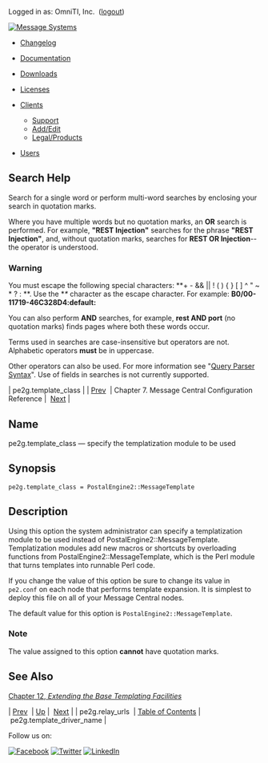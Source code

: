 Logged in as: OmniTI, Inc.  ([logout](https://support.messagesystems.com/logout.php))

[![Message Systems](https://support.messagesystems.com/images/ms-white205.png)](https://support.messagesystems.com/start.php) 

*   [Changelog](https://support.messagesystems.com/start.php?show=changelog)
*   [Documentation](https://support.messagesystems.com/docs/)
*   [Downloads](https://support.messagesystems.com/start.php)

*   [Licenses](https://support.messagesystems.com/license_summary.php)
*   <a href="">Clients</a>
    *   [Support](https://support.messagesystems.com/cs.php)
    *   [Add/Edit](https://support.messagesystems.com/edit_client.php)
    *   [Legal/Products](https://support.messagesystems.com/edit_products.php)
*   [Users](https://support.messagesystems.com/edit_customer.php)

## Search Help

Search for a single word or perform multi-word searches by enclosing your search in quotation marks.

Where you have multiple words but no quotation marks, an **OR** search is performed. For example, **"REST Injection"** searches for the phrase **"REST Injection"**, and, without quotation marks, searches for **REST OR Injection**--the operator is understood.

### Warning

You must escape the following special characters: **+ - && || ! ( ) { } [ ] ^ " ~ * ? : \**. Use the **\** character as the escape character. For example: **B0/00-11719-46C328D4\:default\:**

You can also perform **AND** searches, for example, **rest AND port** (no quotation marks) finds pages where both these words occur.

Terms used in searches are case-insensitive but operators are not. Alphabetic operators **must** be in uppercase.

Other operators can also be used. For more information see "[Query Parser Syntax](https://lucene.apache.org/core/old_versioned_docs/versions/3_0_0/queryparsersyntax.html)". Use of fields in searches is not currently supported.

| pe2g.template_class |
| [Prev](conf.mcg.relay_urls.php)  | Chapter 7. Message Central Configuration Reference |  [Next](conf.mcg.template_driver_name.php) |

<a name="conf.mcg.pe2g.template_class"></a>
## Name

pe2g.template_class — specify the templatization module to be used

## Synopsis

`pe2g.template_class = PostalEngine2::MessageTemplate`

<a name="idp1963616"></a>
## Description

Using this option the system administrator can specify a templatization module to be used instead of PostalEngine2::MessageTemplate. Templatization modules add new macros or shortcuts by overloading functions from PostalEngine2::MessageTemplate, which is the Perl module that turns templates into runnable Perl code.

If you change the value of this option be sure to change its value in `pe2.conf` on each node that performs template expansion. It is simplest to deploy this file on all of your Message Central nodes.

The default value for this option is `PostalEngine2::MessageTemplate`.

### Note

The value assigned to this option **cannot** have quotation marks.

<a name="idp1969408"></a>
## See Also

[Chapter 12, *Extending the Base Templating Facilities*](extending.message.template.php "Chapter 12. Extending the Base Templating Facilities") 

| [Prev](conf.mcg.relay_urls.php)  | [Up](mc.conf.php) |  [Next](conf.mcg.template_driver_name.php) |
| pe2g.relay_urls  | [Table of Contents](index.php) |  pe2g.template_driver_name |

Follow us on:

[![Facebook](https://support.messagesystems.com/images/icon-facebook.png)](http://www.facebook.com/messagesystems) [![Twitter](https://support.messagesystems.com/images/icon-twitter.png)](http://twitter.com/#!/MessageSystems) [![LinkedIn](https://support.messagesystems.com/images/icon-linkedin.png)](http://www.linkedin.com/company/message-systems)